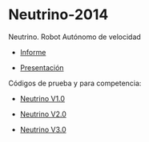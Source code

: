 # Neutrino-2014
Neutrino. Robot Autónomo de velocidad

- [Informe][informe]

- [Presentación][presentacion]

Códigos de prueba y para competencia:
- [Neutrino V1.0][ver1]
- [Neutrino V2.0][ver2]
- [Neutrino V3.0][ver3]


  [ver1]: https://github.com/Vitoko-Arriagada/Neutrino-2014/tree/main/Neutrino%20version%201.0
  [ver2]: https://github.com/Vitoko-Arriagada/Neutrino-2014/tree/main/Neutrino%20version%202.0/Codigos
  [ver3]: https://github.com/Vitoko-Arriagada/Neutrino-2014/tree/main/Neutrino%20version%203.0
  [informe]: https://github.com/Vitoko-Arriagada/Neutrino-2014/blob/main/Informe%20Neutrino%202014.pdf
  [presentacion]: https://github.com/Vitoko-Arriagada/Neutrino-2014/blob/main/NEUTRINO.pptx
